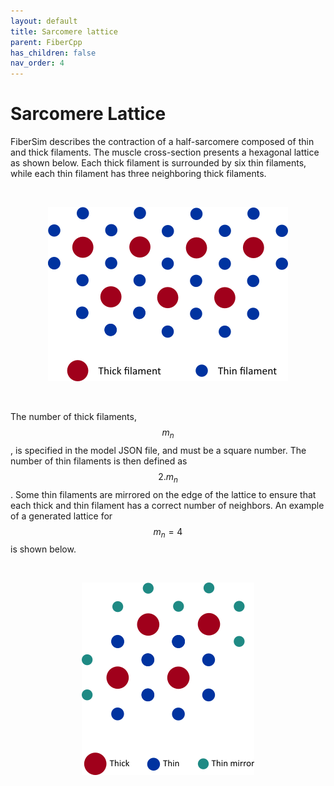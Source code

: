 ```yaml
---
layout: default
title: Sarcomere lattice
parent: FiberCpp
has_children: false
nav_order: 4
---
```


# Sarcomere Lattice

FiberSim describes the contraction of a half-sarcomere composed of thin and thick filaments. The muscle cross-section presents a hexagonal lattice as shown below. Each thick filament is surrounded by six thin filaments, while each thin filament has three neighboring thick filaments. 

<br>

<p align="center">
  <img alt="sarc_lattice" src="sarc_lattice.png">
</p>

<br>

The number of thick filaments, $$m_n$$, is specified in the model JSON file, and must be a square number. The number of thin filaments is then defined as $$ 2 . m_n$$. Some thin filaments are mirrored on the edge of the lattice to ensure that each thick and thin filament has a correct number of neighbors. An example of a generated lattice for $$m_n = 4$$ is shown below. 

<br>

<p align="center">
  <img alt="hex_lattice" src="hex_lattice.png">
</p>







